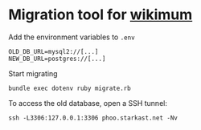 # Migration tool for [wikimum]

Add the environment variables to `.env`

    OLD_DB_URL=mysql2://[...]
    NEW_DB_URL=postgres://[...]

Start migrating

    bundle exec dotenv ruby migrate.rb

To access the old database, open a SSH tunnel:

    ssh -L3306:127.0.0.1:3306 phoo.starkast.net -Nv

[wikimum]: https://github.com/jage/wikimum
